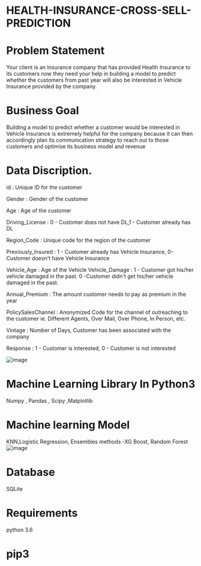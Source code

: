# HEALTH-INSURANCE-CROSS-SELL-PREDICTION

# Problem Statement

Your client is an Insurance company that has provided Health Insurance to its customers now they need your help in building a model to predict whether the customers from past year will also be interested in Vehicle Insurance provided by the company.

# Business Goal

Building a model to predict whether a customer would be interested in Vehicle Insurance is extremely helpful for the company because it can then accordingly plan its communication strategy to reach out to those customers and optimise its business model and revenue

# Data Discription.

id : Unique ID for the customer

Gender : Gender of the customer

Age : Age of the customer

Driving_License : 0 - Customer does not have DL,1 - Customer already has DL

Region_Code : Unique code for the region of the customer

Previously_Insured : 1 - Customer already has Vehicle Insurance, 0-Customer doesn't have Vehicle Insurance

Vehicle_Age : Age of the Vehicle Vehicle_Damage : 1 - Customer got his/her vehicle damaged in the past. 0 -Customer didn't get his/her vehicle damaged in the past.

Annual_Premium : The amount customer needs to pay as premium in the year

PolicySalesChannel : Anonymized Code for the channel of outreaching to the customer ie. Different Agents, Over Mail, Over Phone, In Person, etc.

Vintage : Number of Days, Customer has been associated with the company

Response : 1 - Customer is interested, 0 - Customer is not interested

![image](https://user-images.githubusercontent.com/92458593/188127446-b70d4034-2632-445e-811e-68994482bacb.png)


# Machine Learning Library In Python3
Numpy , Pandas , Scipy ,Matplotlib 



# Machine learning Model
KNN,Logistic Regression, Ensembles methods -XG Boost, Random Forest
![image](https://user-images.githubusercontent.com/92458593/188127280-104316fc-df1f-45ed-a0d5-f834c6e30c43.png)


# Database
SQLite

# Requirements
python 3.6

# pip3
